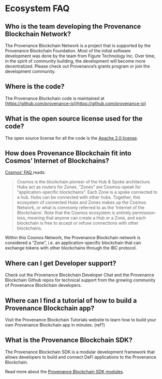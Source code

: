 # Ecosystem FAQ

## Who is the team developing the Provenance Blockchain Network? <a href="who-is-the-team-developing-the-provenance-network" id="who-is-the-team-developing-the-provenance-network"></a>

The Provenance Blockchain Network is a project that is supported by the Provenance Blockchain Foundation. Most of the initial software development was done by the team from Figure Technology Inc. Over time, in the spirit of community building, the development will become more decentralized. Please check out Provenance’s grants program or join the development community.

## Where is the code? <a href="where-is-the-code" id="where-is-the-code"></a>

The Provenance Blockchain code is maintained at [https://github.com/provenance-io](https://github.com/provenance-io)

## What is the open source license used for the code? <a href="what-is-the-open-source-license-used-for-the-code" id="what-is-the-open-source-license-used-for-the-code"></a>

The open source license for all the code is the [Apache 2.0 license](https://www.apache.org/licenses/LICENSE-2.0).

## How does Provenance Blockchain fit into Cosmos’ Internet of Blockchains? <a href="how-does-provenance-fit-into-cosmos-internet-of-blockchains" id="how-does-provenance-fit-into-cosmos-internet-of-blockchains"></a>

[Cosmos’ FAQ ](https://v1.cosmos.network/resources/faq)reads:

> Cosmos is the blockchain pioneer of the Hub & Spoke architecture. Hubs act as routers for Zones. “Zones” are Cosmos-speak for “application-specific blockchains”. Each Zone is a spoke connected to a hub. Hubs can be connected with other hubs. Together, this ecosystem of connected Hubs and Zones makes up the Cosmos Network, or what is commonly referred to as the ‘Internet of the Blockchains’. Note that the Cosmos ecosystem is entirely permission-less, meaning that anyone can create a Hub or a Zone, and each blockchain is free to accept or refuse connections with other blockchains.

Within this Cosmos Network, the Provenance Blockchain network is considered a “Zone”, i.e. an application-specific blockchain that can exchange tokens with other blockchains through the IBC protocol.

## Where can I get Developer support? <a href="where-can-i-get-developer-support" id="where-can-i-get-developer-support"></a>

Check out the Provenance Blockchain Developer Chat and the Provenance Blockchain Github repos for technical support from the growing community of Provenance Blockchain developers.

## Where can I find a tutorial of how to build a Provenance Blockchain app? <a href="where-can-i-find-a-tutorial-of-how-to-build-a-provenance-app" id="where-can-i-find-a-tutorial-of-how-to-build-a-provenance-app"></a>

Visit the Provenance Blockchain Tutorials website to learn how to build your own Provenance Blockchain app in minutes. (ref?)

## What is the Provenance Blockchain SDK? <a href="what-is-the-provenance-sdk" id="what-is-the-provenance-sdk"></a>

The Provenance Blockchain SDK is a modular development framework that allows developers to build and connect DeFi applications to the Provenance Blockchain.

Read more about the [Provenance Blockchain SDK modules](../modules/inherited-modules.md).



